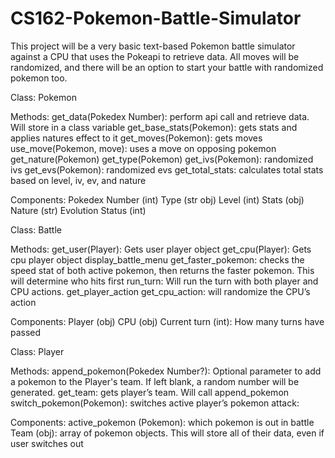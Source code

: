# CS162-Pokemon-Battle-Simulator

This project will be a very basic text-based Pokemon battle simulator against a CPU that uses the Pokeapi to retrieve data. All moves will be randomized, and there will be an option to start your battle with randomized pokemon too.

Class: Pokemon

Methods:
get_data(Pokedex Number): perform api call and retrieve data. Will store in a class variable
get_base_stats(Pokemon): gets stats and applies natures effect to it
get_moves(Pokemon): gets moves
use_move(Pokemon, move): uses a move on opposing pokemon
get_nature(Pokemon)
get_type(Pokemon)
get_ivs(Pokemon): randomized ivs
get_evs(Pokemon): randomized evs
get_total_stats: calculates total stats based on level, iv, ev, and nature

Components:
Pokedex Number (int)
Type (str obj)
Level (int)
Stats (obj)
Nature (str)
Evolution Status (int)

Class: Battle

Methods:
get_user(Player): Gets user player object
get_cpu(Player): Gets cpu player object
display_battle_menu
get_faster_pokemon: checks the speed stat of both active pokemon, then returns the faster pokemon. This will determine who hits first
run_turn: Will run the turn with both player and CPU actions.
get_player_action
get_cpu_action: will randomize the CPU’s action

Components:
Player (obj)
CPU (obj)
Current turn (int): How many turns have passed

Class: Player

Methods:
append_pokemon(Pokedex Number?): Optional parameter to add a pokemon to the Player's team. If left blank, a random number will be generated.
get_team: gets player’s team. Will call append_pokemon
switch_pokemon(Pokemon): switches active player’s pokemon
attack:

Components:
active_pokemon (Pokemon): which pokemon is out in battle
Team (obj): array of pokemon objects. This will store all of their data, even if user switches out
